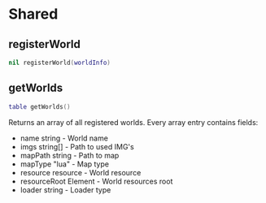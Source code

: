 
# Shared

## registerWorld
```lua
nil registerWorld(worldInfo)
```

## getWorlds
```lua
table getWorlds()
```
Returns an array of all registered worlds. Every array entry contains fields:

- name string - World name
- imgs string[] - Path to used IMG's
- mapPath string - Path to map
- mapType "lua" - Map type
- resource resource - World resource
- resourceRoot Element - World resources root
- loader string - Loader type
